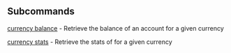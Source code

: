 <!---
title: "get currency"
excerpt: "Exposes subcommands for accessing standard currencies."
-->

## Subcommands
[currency balance](:currency-balance) - Retrieve the balance of an account for a given currency

[currency stats](link:currency-stats) - Retrieve the stats of for a given currency